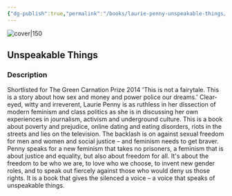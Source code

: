 ```yaml
---
{"dg-publish":true,"permalink":"/books/laurie-penny-unspeakable-things/","title":"\"Unspeakable Things\"","tags":["essay","feminism","sociopolitical","non-fiction","politics"]}
---
```




![cover|150](http://books.google.com/books/content?id=thu7AwAAQBAJ&printsec=frontcover&img=1&zoom=1&edge=curl&source=gbs_api)

## Unspeakable Things

### Description

Shortlisted for The Green Carnation Prize 2014 'This is not a fairytale. This is a story about how sex and money and power police our dreams.' Clear-eyed, witty and irreverent, Laurie Penny is as ruthless in her dissection of modern feminism and class politics as she is in discussing her own experiences in journalism, activism and underground culture. This is a book about poverty and prejudice, online dating and eating disorders, riots in the streets and lies on the television. The backlash is on against sexual freedom for men and women and social justice – and feminism needs to get braver. Penny speaks for a new feminism that takes no prisoners, a feminism that is about justice and equality, but also about freedom for all. It's about the freedom to be who we are, to love who we choose, to invent new gender roles, and to speak out fiercely against those who would deny us those rights. It is a book that gives the silenced a voice – a voice that speaks of unspeakable things.
```